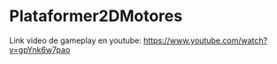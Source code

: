 # Plataformer2DMotores
 Link video de gameplay en youtube: https://www.youtube.com/watch?v=gpYnk6w7pao
